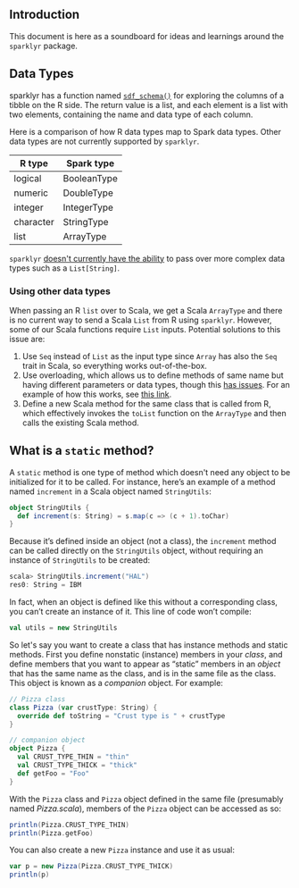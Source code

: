 ## Introduction

This document is here as a soundboard for ideas and learnings around the `sparklyr` package.

## Data Types

sparklyr has a function named [`sdf_schema()`](https://www.rdocumentation.org/packages/sparklyr/versions/0.7.0/topics/sdf_schema) for exploring the columns of a tibble on the R side. The return value is a list, and each element is a list with two elements, containing the name and data type of each column.

Here is a comparison of how R data types map to Spark data types. Other data types are not currently supported by `sparklyr`.

| R type | Spark type |
---------|-------------
| logical | BooleanType |
| numeric | DoubleType |
| integer | IntegerType |
| character | StringType |
| list | ArrayType |

`sparklyr` [doesn't currently have the ability](https://github.com/rstudio/sparklyr/issues/1324) to pass over more complex data types such as a `List[String]`. 

### Using other data types

When passing an R `list` over to Scala, we get a Scala `ArrayType` and there is no current way to send a Scala `List` from R using `sparklyr`. However, some of our Scala functions require `List` inputs. Potential solutions to this issue are:

1. Use `Seq` instead of `List` as the input type since `Array` has also the `Seq` trait in Scala, so everything works out-of-the-box.
2. Use overloading, which allows us to define methods of same name but having different parameters or data types, though this [has issues](https://stackoverflow.com/questions/2510108/why-avoid-method-overloading). For an example of how this works, see [this link](https://www.javatpoint.com/scala-method-overloading).
3. Define a new Scala method for the same class that is called from R, which effectively invokes the `toList` function on the `ArrayType` and then calls the existing Scala method.


## What is a `static` method?

A `static` method is one type of method which doesn't need any object to be initialized for it to be called. For instance, here’s an example of a method named `increment` in a Scala object named `StringUtils`:

```scala
object StringUtils {
  def increment(s: String) = s.map(c => (c + 1).toChar)
}
```

Because it’s defined inside an object (not a class), the `increment` method can be called directly on the `StringUtils` object, without requiring an instance of `StringUtils` to be created:

```scala
scala> StringUtils.increment("HAL") 
res0: String = IBM
```

In fact, when an object is defined like this without a corresponding class, you can’t create an instance of it. This line of code won’t compile:

```scala
val utils = new StringUtils
```

So let's say you want to create a class that has instance methods and static methods. First you define nonstatic (instance) members in your *class*, and define members that you want to appear as “static” members in an *object* that has the same name as the class, and is in the same file as the class. This object is known as a *companion* object. For example:

```scala
// Pizza class
class Pizza (var crustType: String) {
  override def toString = "Crust type is " + crustType
}

// companion object
object Pizza {
  val CRUST_TYPE_THIN = "thin" 
  val CRUST_TYPE_THICK = "thick" 
  def getFoo = "Foo"
}
```

With the `Pizza` class and `Pizza` object defined in the same file (presumably named *Pizza.scala*), members of the `Pizza` object can be accessed as so:

```scala
println(Pizza.CRUST_TYPE_THIN)
println(Pizza.getFoo)
```

You can also create a new `Pizza` instance and use it as usual:

```scala
var p = new Pizza(Pizza.CRUST_TYPE_THICK)
println(p)
```
